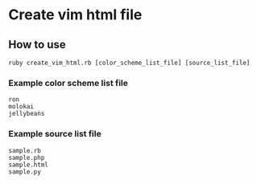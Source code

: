 # Create vim html file

## How to use
```
ruby create_vim_html.rb [color_scheme_list_file] [source_list_file]
```

### Example color scheme list file
```
ron
molokai
jellybeans
```

### Example source list file
```
sample.rb
sample.php
sample.html
sample.py
```
